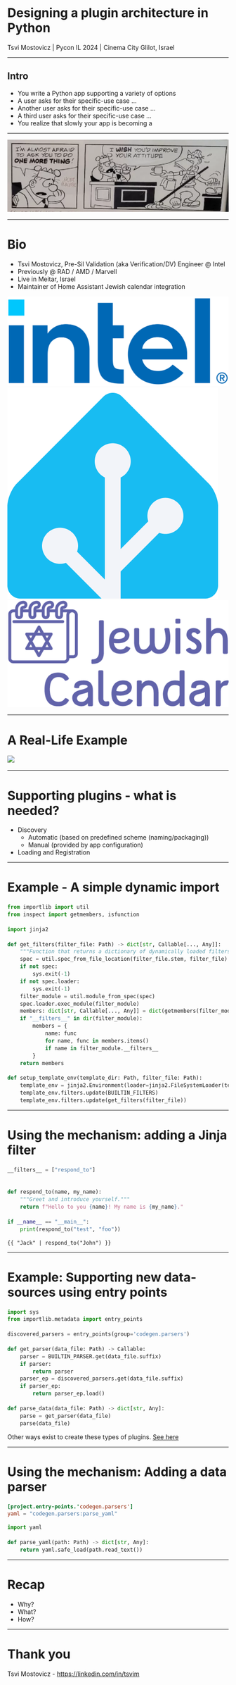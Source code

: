 # Designing a plugin architecture in Python

Tsvi Mostovicz | Pycon IL 2024 | Cinema City Glilot, Israel

---

<!-- 2 min - A story describing what a plugin architecture solves -->

## Intro

<!-- TODO: Add images -->

* You write a Python app supporting a variety of options
* A user asks for their specific-use case ...
* Another user asks for their specific-use case ...
* A third user asks for their specific-use case ...
* You realize that slowly your app is becoming a 

---

![bg width:95%](assets/one-more-thing.png)

---

<!-- 2 min - Who am I, what I do, a bit about Intel -->

# Bio

* Tsvi Mostovicz, Pre-Sil Validation (aka Verification/DV) Engineer @ Intel
* Previously @ RAD / AMD / Marvell
* Live in Meitar, Israel
* Maintainer of Home Assistant Jewish calendar integration

![bg right vertical height:120px](assets/intel.png)
![bg height:120px](assets/home-assistant.png)
![bg height:120px](assets/jewish-calendar.png)

---

<!-- 3 min

Step-by-step introduce the example tool for our talk using a block diagram.
The tool (a code generator) takes a configuration file, a Jinja template, and data and generates code by applying the template to the data.

(Explain 30 seconds on Jinja)

Our plugin architecture will focus on two points that should be highlighted by the end of the slide:
    - Using user-defined Jinja filters
    - Support new data sources

Show the graph step by step.
- Step 1: CodeGen Tool
- Step 2: Inputs
- Step 3: Output
- Step 4: Highlight the arrow going from the tool to the output
- Step 5: Highlight the data block

mermaid
flowchart LR
    step1[CodeGen Tool]

    step2a[Configuration File]
    step2b[Jinja Template]
    step2c[Data]

    step3[Generated Code]

    step2a --/> step1
    step2b --/> step1
    step2c --/> step1

    step1 --/> step3
-->

# A Real-Life Example

[![](https://mermaid.ink/img/pako:eNptUcFOwzAM_ZXI504CdisSFyaQJriwnWh2MInbBhK7yhKhadq_k1E2OkQOVvLes19s78GIJaih9fJpeoxJPb1oVuVsEw3XzX2hH4nVWsRvNP9SN1g4bl2XIyYnrB6cp82Ef2uWjt9RrSkMHtMFZ5oFJryoN2-KDZVaZNXR9I-Zms3uxi9NLf5FzRSd9HKG5yM4Ru_4Y5V2ntSVMuIl1hKRO7qFCgLFgM6W8eyPYg2pp0Aa6nK11GL2SYPmQ5FiTrLasYE6xUwVRMldD3WLflteebClsYXDLmI4Sci6JPF5nP_3GioYkF9Fwk_i4QtqBIhO?type=png)](https://mermaid.live/edit#pako:eNptUcFOwzAM_ZXI504CdisSFyaQJriwnWh2MInbBhK7yhKhadq_k1E2OkQOVvLes19s78GIJaih9fJpeoxJPb1oVuVsEw3XzX2hH4nVWsRvNP9SN1g4bl2XIyYnrB6cp82Ef2uWjt9RrSkMHtMFZ5oFJryoN2-KDZVaZNXR9I-Zms3uxi9NLf5FzRSd9HKG5yM4Ru_4Y5V2ntSVMuIl1hKRO7qFCgLFgM6W8eyPYg2pp0Aa6nK11GL2SYPmQ5FiTrLasYE6xUwVRMldD3WLflteebClsYXDLmI4Sci6JPF5nP_3GioYkF9Fwk_i4QtqBIhO)

---

<!-- 
3 min
Explain what plugins need to be supported.
 - Discovery - can be automatic or manual
    - Automatic - search for pre-defined directories/names
    - Manual - provided by a configuration
 - Loading and Registration
    - We need the application to understand what can be called
    - In our example:
        - Jinja must be aware of the available filters
        - When trying to parse a data source we need to know that a parser is available
-->

# Supporting plugins - what is needed?

* Discovery
    - Automatic (based on predefined scheme (naming/packaging))
    - Manual (provided by app configuration)
* Loading and Registration

---

<!-- 3 min

Example of registering / loading a Jinja filter

-->

# Example - A simple dynamic import

```python
from importlib import util
from inspect import getmembers, isfunction

import jinja2

def get_filters(filter_file: Path) -> dict[str, Callable[..., Any]]:
    """Function that returns a dictionary of dynamically loaded filters."""
    spec = util.spec_from_file_location(filter_file.stem, filter_file)
    if not spec:
        sys.exit(-1)
    if not spec.loader:
        sys.exit(-1)
    filter_module = util.module_from_spec(spec)
    spec.loader.exec_module(filter_module)
    members: dict[str, Callable[..., Any]] = dict(getmembers(filter_module, isfunction))
    if "__filters__" in dir(filter_module):
        members = {
            name: func
            for name, func in members.items()
            if name in filter_module.__filters__
        }
    return members

def setup_template_env(template_dir: Path, filter_file: Path):
    template_env = jinja2.Environment(loader=jinja2.FileSystemLoader(template_dir))
    template_env.filters.update(BUILTIN_FILTERS)
    template_env.filters.update(get_filters(filter_file))
```

--- 

<!--

- Explain why we need the dunder variable (allow for testing)
- DO NOT DISCUSS 3rd-party unless asked about

-->

# Using the mechanism: adding a Jinja filter

```python
__filters__ = ["respond_to"]


def respond_to(name, my_name):
    """Greet and introduce yourself."""
    return f"Hello to you {name}! My name is {my_name}."

if __name__ == "__main__":
    print(respond_to("test", "foo"))
```

```jinja
{{ "Jack" | respond_to("John") }}
```

---

<!--
Entry points - 4 min

Entry points have multiple usages:
 - CLI/GUI scripts
 - Plugins
-->

# Example: Supporting new data-sources using entry points

```python
import sys
from importlib.metadata import entry_points

discovered_parsers = entry_points(group='codegen.parsers')
    
def get_parser(data_file: Path) -> Callable:
    parser = BUILTIN_PARSER.get(data_file.suffix)
    if parser:
        return parser
    parser_ep = discovered_parsers.get(data_file.suffix) 
    if parser_ep:
        return parser_ep.load()

def parse_data(data_file: Path) -> dict[str, Any]:
    parse = get_parser(data_file)
    parse(data_file)
```

Other ways exist to create these types of plugins. [See here](https://packaging.python.org/en/latest/guides/creating-and-discovering-plugins/)

---

# Using the mechanism: Adding a data parser

```toml
[project.entry-points.'codegen.parsers']
yaml = "codegen.parsers:parse_yaml"
```

```python
import yaml

def parse_yaml(path: Path) -> dict[str, Any]:
    return yaml.safe_load(path.read_text())
```

---

# Recap

<!--

- Why do we want plugins?
- What do we need to define a plugin?
- How can we support plugins?

-->

* Why?
* What?
* How?

---

# Thank you

Tsvi Mostovicz - https://linkedin.com/in/tsvim